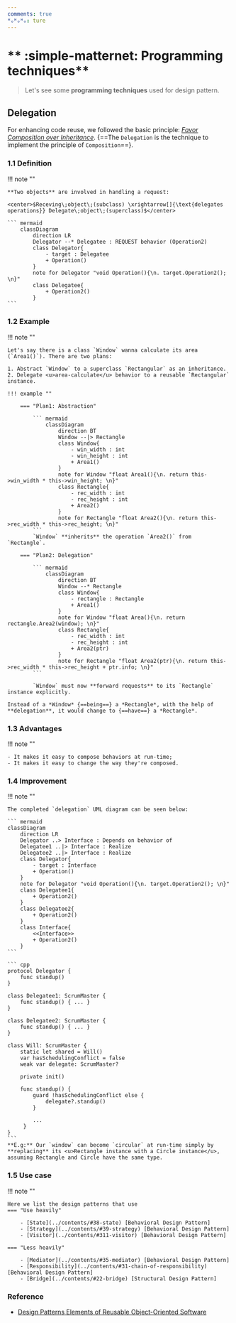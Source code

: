 ```yaml
---
comments: true
ᴴₒᴴₒᴴₒ: ture
---
```


# ** :simple-matternet: Programming techniques**

> Let's see some **programming techniques** used for design pattern.

## **Delegation**

For enhancing code reuse, we followed the basic principle: [*Favor Composition over Inheritance*](basic/#13-favor-composition-over-inheritance). {==The `Delegation` is the technique to implement the principle of `Composition`==}.

### **1.1 Definition**

!!! note ""
    
    **Two objects** are involved in handling a request:
    
    <center>$Receving\;object\;(subclass) \xrightarrow[]{\text{delegates operations}} Delegate\;object\;(superclass)$</center>

    ``` mermaid
        classDiagram
            direction LR
            Delegator --* Delegatee : REQUEST behavior (Operation2)
            class Delegator{
                - target : Delegatee
                + Operation()
            }
            note for Delegator "void Operation(){\n. target.Operation2(); \n}"
            class Delegatee{
                + Operation2()
            }
    ```

### **1.2 Example**

!!! note ""

    Let's say there is a class `Window` wanna calculate its area (`Area1()`). There are two plans:

    1. Abstract `Window` to a superclass `Rectangular` as an inheritance.
    2. Delegate <u>area-calculate</u> behavior to a reusable `Rectangular` instance.

    !!! example ""

        === "Plan1: Abstraction"

            ``` mermaid
                classDiagram
                    direction BT
                    Window --|> Rectangle
                    class Window{
                        - win_width : int
                        - win_height : int
                        + Area1()
                    }
                    note for Window "float Area1(){\n. return this->win_width * this->win_height; \n}"
                    class Rectangle{
                        - rec_width : int
                        - rec_height : int
                        + Area2()
                    }
                    note for Rectangle "float Area2(){\n. return this->rec_width * this->rec_height; \n}"
            ```
            `Window` **inherits** the operation `Area2()` from `Rectangle`.

        === "Plan2: Delegation"

            ``` mermaid
                classDiagram
                    direction BT
                    Window --* Rectangle
                    class Window{
                        - rectangle : Rectangle
                        + Area1()
                    }
                    note for Window "float Area(){\n. return rectangle.Area2(window); \n}"
                    class Rectangle{
                        - rec_width : int
                        - rec_height : int
                        + Area2(ptr)
                    }
                    note for Rectangle "float Area2(ptr){\n. return this->rec_width * this->rec_height + ptr.info; \n}"
            ```

            `Window` must now **forward requests** to its `Rectangle` instance explicitly.

    Instead of a *Window* {==being==} a *Rectangle*, with the help of **delegation**, it would change to {==have==} a *Rectangle*.

### **1.3 Advantages**

!!! note ""

    - It makes it easy to compose behaviors at run-time;
    - It makes it easy to change the way they're composed. 

### **1.4 Improvement**

!!! note ""

    The completed `delegation` UML diagram can be seen below:

    ``` mermaid
    classDiagram
        direction LR
        Delegator ..> Interface : Depends on behavior of
        Delegatee1 ..|> Interface : Realize
        Delegatee2 ..|> Interface : Realize
        class Delegator{
            - target : Interface
            + Operation()
        }
        note for Delegator "void Operation(){\n. target.Operation2(); \n}"
        class Delegatee1{
            + Operation2()
        }
        class Delegatee2{
            + Operation2()
        }
        class Interface{
            <<Interface>>
            + Operation2()
        }
    ```

    ``` cpp
    protocol Delegator {
        func standup()
    }

    class Delegatee1: ScrumMaster {
        func standup() { ... }
    }

    class Delegatee2: ScrumMaster {
        func standup() { ... }
    }

    class Will: ScrumMaster {
        static let shared = Will()
        var hasSchedulingConflict = false
        weak var delegate: ScrumMaster?

        private init()

        func standup() {
            guard !hasSchedulingConflict else {
                delegate?.standup()
            }

            ...
         }
    }
    ```
    **E.g:** Our `window` can become `circular` at run-time simply by **replacing** its <u>Rectangle instance with a Circle instance</u>, assuming Rectangle and Circle have the same type.

### **1.5 Use case**

!!! note ""

    Here we list the design patterns that use 
    === "Use heavily"

        - [State](../contents/#38-state) [Behavioral Design Pattern]
        - [Strategy](../contents/#39-strategy) [Behavioral Design Pattern]
        - [Visitor](../contents/#311-visitor) [Behavioral Design Pattern]

    === "Less heavily"

        - [Mediator](../contents/#35-mediator) [Behavioral Design Pattern]
        - [Responsibility](../contents/#31-chain-of-responsibility) [Behavioral Design Pattern]
        - [Bridge](../contents/#22-bridge) [Structural Design Pattern]

### **Reference**

- [Design Patterns Elements of Reusable Object-Oriented Software](http://www.javier8a.com/itc/bd1/articulo.pdf)